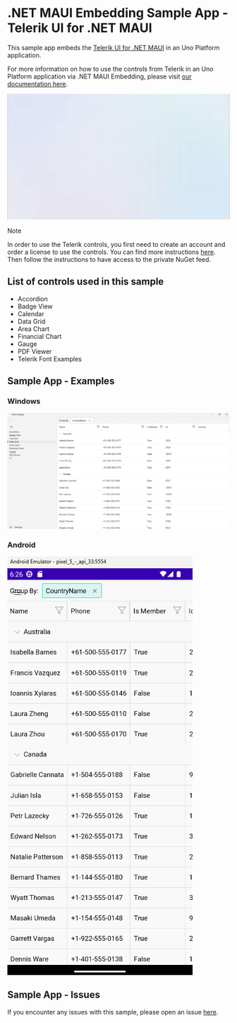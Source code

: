 # .NET MAUI Embedding Sample App - Telerik UI for .NET MAUI

This sample app embeds the [Telerik UI for .NET MAUI](https://www.telerik.com/maui-ui) in an Uno Platform application.

For more information on how to use the controls from Telerik in an Uno Platform application via .NET MAUI Embedding, please visit [our documentation here](https://aka.platform.uno/maui-embedding-sample-app-telerik).

<img src="doc/assets/third-party-sample-telerik.gif" alt="Telerik UI for .NET MAUI Demo sample" />

> [!NOTE]
> In order to use the Telerik controls, you first need to create an account and order a license to use the controls. You can find more instructions [here](https://www.telerik.com/). Then follow the instructions to have access to the private NuGet feed.

## List of controls used in this sample
- Accordion
- Badge View
- Calendar
- Data Grid
- Area Chart
- Financial Chart
- Gauge
- PDF Viewer
- Telerik Font Examples

## Sample App - Examples

### Windows

 ![Telerik Sample App running on Windows](doc/assets/Telerik_DataGrid_Windows.png)

### Android

 ![Telerik Sample App running on Android](doc/assets/Telerik_DataGrid_Android.png)

## Sample App - Issues
If you encounter any issues with this sample, please open an issue [here](https://github.com/unoplatform/uno/issues).